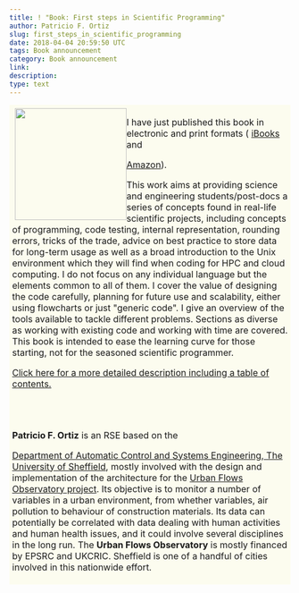 ```yaml
---
title: ! "Book: First steps in Scientific Programming"
author: Patricio F. Ortiz
slug: first_steps_in_scientific_programming
date: 2018-04-04 20:59:50 UTC
tags: Book announcement
category: Book announcement
link:
description:
type: text
---
```







<div style="background:#fcfcef; display: inline-block; font-size:16px; padding: 1%;">

  <div style="float:left; margin-left: 1%; padding: 0.25% 0;">
    <img src="/assets/images/firstSteps.jpg" width="200px">
  </div>


I have just published this book in electronic and print formats (
<a href="https://itunes.apple.com/us/book/first-steps-in-scientific-programming/id1348035265?ls=1&mt=11">iBooks</a>
and

<a href="https://www.amazon.co.uk/First-Steps-Scientific-Programming-Patricio-ebook/dp/B079V9TN7Z/ref=sr_1_1?ie=UTF8&qid=1522938372&sr=8-1&keywords=first+steps+in+scientific+programming">
Amazon</a>).

This work aims at providing science and engineering students/post-docs
a series of concepts found in real-life scientific projects, including
concepts of programming, code testing, internal representation,
rounding errors, tricks of the trade, advice on best practice to
store data for long-term usage  as well as a broad introduction to the
Unix environment which they will find when coding for HPC and cloud
computing. I do not focus on any individual language but the elements
common to all of them. I cover the value of designing the code
carefully, planning for future use and scalability, either using
flowcharts or just "generic code". I give an overview of the tools
available to tackle different problems.  Sections as diverse as
working with existing code and working with time are covered.  This
book is intended to ease the learning curve for those starting, not
for the seasoned scientific programmer.

<a href="/assets/images/firstSteps4.pdf">
Click here for a more detailed description including a table of contents.
</a>

<br><br>

<strong>Patricio F. Ortiz</strong> is an RSE based on the 

<a href="https://www.sheffield.ac.uk/acse">Department
of Automatic Control and Systems Engineering, The University of
Sheffield</a>, mostly involved with the design and implementation of
the architecture for the
<a href="http://urbanflows.org.uk/">Urban Flows Observatory
project</a>.  Its objective is to monitor a number of variables in a urban
environment, from whether variables, air pollution to behaviour of
construction materials. Its data can potentially be correlated with data
dealing with human activities and human health issues, and it could involve several disciplines
in the long run. The <b>Urban Flows Observatory</b> is mostly financed by EPSRC
and UKCRIC. Sheffield is one of a handful of cities involved in this
nationwide effort.

  </div>


